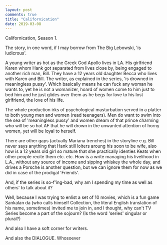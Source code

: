 ```yaml
---
layout: post
comments: true
title: "Californication"
date: 2019-03-08
---
```



Californication, Season 1. 

The story, in one word, if I may borrow from The Big Lebowski, 'is ludicrous'. 

A young writer as hot as the Greek God Apollo lives in LA. His girlfriend Karen whom Hank got separated from lives close by, being engaged to another rich man, Bill. They have a 12 years old daughter Becca who lives with Karen and Bill. The writer, as explained in the series, 'is drowned in meaningless pussy'. Which basically means he can fuck any woman he wants to, yet he is not a womanizer, hoard of women come to him just to bed him and he just glides over them as he begs for love to his lost girlfriend, the love of his life. 

The whole production irks of psychological masturbation served in a platter to both young men and women (read teenagers). Men do want to swim into the sea of 'meaningless pussy' and women dream of that prince charming who will be so hot AF that he will drown in the unwanted attention of horny women, yet will be loyal to herself. 

There are other gaps (actually Mariana trenches) in the storyline e.g. Bill never says anything that Hank still loiters aroung his soon to be wife, also how is a 12 years old girl so mature that she practically identies Keats when other people recite them etc. etc. How is a write managing his livelihood in L.A., without any source of income and sipping whiskey the whole day, and drives a Porsche is another question, but we can ignore them for now as we did in case of the prodigal 'Friends'.

And, if the series is so-f'ing-bad, why am I spending my time as well as others' to talk about it?

Well, because I was trying to enlist a set of 10 movies, which is a fun game Sankalan da (who calls himself Collection, the literal English translation of his name, sometimes) invited me to join in, and I thought, why can't TV Series become a part of the sojourn? (Is the word 'series' singular or plural?)

And also I have a soft corner for writers. 

And also the DIALOGUE. Whosoever  